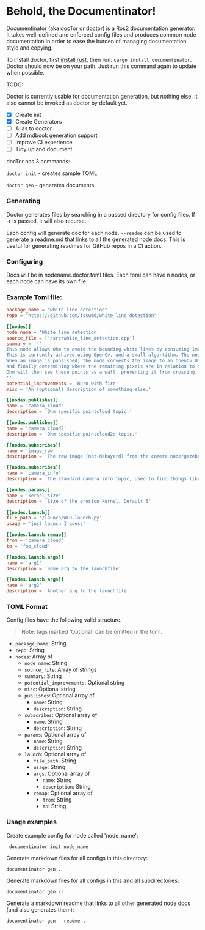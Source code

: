 # Behold, the Documentinator!

Documentinator (aka docTor or doctor) is a Ros2 documentation generator. It takes well-defined and enforced
config files and produces common node documentation in order to ease the burden of managing documentation style and copying.

To install doctor, first [install rust](https://www.rust-lang.org/learn/get-started), then run: ``cargo install documentinator``. 
Doctor should now be on your path. Just run this command again to update when possible.

TODO:

Doctor is currently usable for documentation generation, but nothing else. It also cannot be invoked as doctor by default yet.

- [x] Create init
- [x] Create Generators
- [ ] Alias to doctor
- [ ] Add mdbook generation support
- [ ] Improve CI experience
- [ ] Tidy up and document

docTor has 3 commands:

`doctor init` - creates sample TOML

`doctor gen` - generates documents

### Generating

Doctor generates files by searching in a passed directory for config files. If -r is passed, it will also recurse.

Each config will generate doc for each node. `--readme` can be used to generate a readme.md that links to all the 
generated node docs. This is useful for generating readmes for GitHub repos in a CI action.

### Configuring

Docs will be in nodename.doctor.toml files. Each toml can have n nodes, or each node can have its own file.

### Example Toml file:
```toml
package_name = "white line detection"
repo = "https://github.com/iscumd/white_line_detection"

[[nodes]]
node_name = 'White_line_detection'
source_file = ['/src/white_line_detection.cpp']
summary = '''
This node allows Ohm to avoid the bounding white lines by consuming images published on the image_raw topic and publishing found white lines as point clouds.
This is currently achived using OpenCv, and a small algortithm. The node operates in a pull fashion, only computing when an image is published.
When an image is published, the node converts the image to an OpenCv Umat, then perspective shifting the image, then filtering out 'non-white' pixels,
and finally determining where the remaining pixels are in relation to the robot, and publishing that point as a pointcloud/PC2 to both 'camera_cloud' and 'camera_cloud2'.
Ohm will then see these points as a wall, preventing it from crossing.
'''
potential_improvements = 'Burn with fire'
misc = 'An (optional) description of something else.'

[[nodes.publishes]]
name = 'camera_cloud'
description = 'Ohm spesific pointcloud topic.'

[[nodes.publishes]]
name = 'camera_cloud2'
description = 'Ohm spesific pointcloud2d topic.'

[[nodes.subscribes]]
name = 'image_raw'
description = 'The raw image (not-debayerd) from the camera node/gazebo.'

[[nodes.subscribes]]
name = 'camera_info'
description = 'The standard camera info topic, used to find things like resolution.'

[[nodes.params]]
name = 'kernel_size'
description = 'Size of the erosion kernel. Default 5'

[[nodes.launch]]
file_path = '/launch/WLD.launch.py'
usage = 'just launch I guess'

[[nodes.launch.remap]]
from = 'camera_cloud'
to = 'foo_cloud'

[[nodes.launch.args]]
name = 'arg1'
description = 'Some arg to the launchfile'

[[nodes.launch.args]]
name = 'arg2'
description = 'Another arg to the launchfile'
```

### TOML Format
Config files have the following valid structure.

> Note: tags marked 'Optional' can be omitted in the toml.

- `package_name`: String
- `repo`: String
- `nodes`: Array of
  - `node_name`: String
  - `source_file`: Array of strings
  - `summary`: String
  - `potential_improvements`: Optional string
  - `misc`: Optional string
  - `publishes`: Optional array of
    - `name`: String
    - `description`: String
  - `subscribes`: Optional array of 
    - `name`: String
    - `description`: String
  - `params`: Optional array of
    - `name`: String
    - `description`: String
  - `launch`: Optional array of
    - `file_path`: String
    - `usage`: String
    - `args`: Optional array of 
      - `name`: String
      - `description`: String
    - `remap`: Optional array of 
      - `from`: String
      - `to`: String
      

### Usage examples

Create example config for node called 'node_name':

``` documentinator init node_name```

Generate markdown files for all configs in this directory:

```documentinator gen .```

Generate markdown files for all configs in this and all subdirectories:

```documentinator gen -r .```

Generate a markdown readme that links to all other generated node docs (and also generates them):

```documentinator gen --readme .```